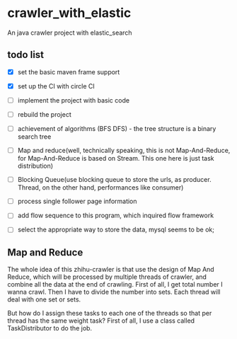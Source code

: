 # crawler_with_elastic
An java crawler project with elastic_search

## todo list
- [x] set the basic maven frame support
- [x] set up the CI with circle CI
- [ ] implement the project with basic code
- [ ] rebuild the project
- [ ] achievement of algorithms (BFS DFS) - the tree structure is a binary search tree
- [ ] Map and reduce(well, technically speaking, this is not Map-And-Reduce, for Map-And-Reduce is based on Stream. This one here is just task distribution)
- [ ] Blocking Queue(use blocking queue to store the urls, as producer.  Thread, on the other hand, performances like consumer)
- [ ] process single follower page information

- [ ] add flow sequence to this program, which inquired flow framework
- [ ] select the appropriate way to store the data, mysql seems to be ok;

## Map and Reduce
The whole idea of this zhihu-crawler is that use the design of Map And Reduce, which will be
processed by multiple threads of crawler, and combine all the data at the end of crawling.
First of all, I get total number I wanna crawl. Then I have to divide the number into sets.
Each thread will deal with one set or sets.

But how do I assign these tasks to each one of the threads so that per thread has the same weight task?
First of all, I use a class called TaskDistributor to do the job.